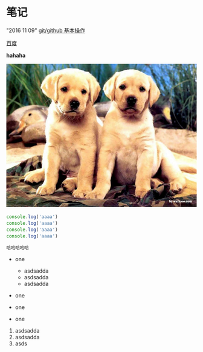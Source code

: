 # 笔记
"2016 11 09"
[git/github 基本操作](./1109.md)

[百度](http://www.baidu.com)

**hahaha**

![](/2.jpg)

```js
console.log('aaaa')
console.log('aaaa')
console.log('aaaa')
console.log('aaaa')

```
`哈哈哈哈哈`
- one
  - asdsadda
  - asdsadda
  - asdsadda

- one
- one
- one


1. asdsadda
1. asdsadda
1. asds
